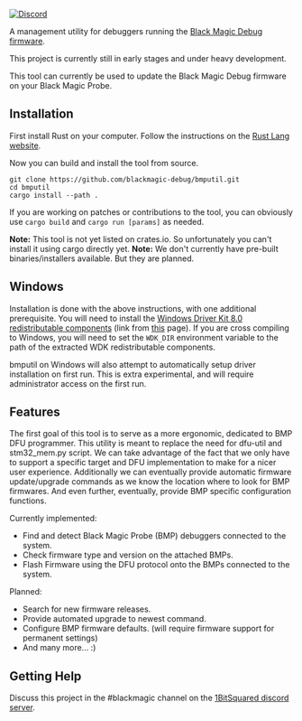 [![Discord](https://img.shields.io/discord/613131135903596547?logo=discord)](https://discord.gg/P7FYThy)

A management utility for debuggers running the [Black Magic Debug firmware](https://black-magic.org/).

This project is currently still in early stages and under heavy development.

This tool can currently be used to update the Black Magic Debug firmware on your Black Magic Probe.

## Installation

First install Rust on your computer. Follow the instructions on the [Rust Lang website](https://www.rust-lang.org/tools/install).

Now you can build and install the tool from source.
```
git clone https://github.com/blackmagic-debug/bmputil.git
cd bmputil
cargo install --path .
```

If you are working on patches or contributions to the tool, you can obviously use `cargo build` and `cargo run [params]` as needed.

**Note:** This tool is not yet listed on crates.io. So unfortunately you can't install it using cargo directly yet.
**Note:** We don't currently have pre-built binaries/installers available. But they are planned.

## Windows

Installation is done with the above instructions, with one additional prerequisite. You will need to install the [Windows
Driver Kit 8.0 redistributable components](https://go.microsoft.com/fwlink/p/?LinkID=253170) (link from
[this](https://learn.microsoft.com/en-us/windows-hardware/drivers/other-wdk-downloads) page). If you are cross
compiling to Windows, you will need to set the `WDK_DIR` environment variable to the path of the extracted WDK
redistributable components.

bmputil on Windows will also attempt to automatically setup driver installation on first run. This is extra
experimental, and will require administrator access on the first run.


## Features

The first goal of this tool is to serve as a more ergonomic, dedicated to BMP DFU programmer. This utility is meant to replace the need for dfu-util and stm32_mem.py script. We can take advantage of the fact that we only have to support a specific target and DFU implementation to make for a nicer user experience. Additionally we can eventually provide automatic firmware update/upgrade commands as we know the location where to look for BMP firmwares. And even further, eventually, provide BMP specific configuration functions.

Currently implemented:
* Find and detect Black Magic Probe (BMP) debuggers connected to the system.
* Check firmware type and version on the attached BMPs.
* Flash Firmware using the DFU protocol onto the BMPs connected to the system.

Planned:
* Search for new firmware releases.
* Provide automated upgrade to newest command.
* Configure BMP firmware defaults. (will require firmware support for permanent settings)
* And many more... :)

## Getting Help

Discuss this project in the #blackmagic channel on the [1BitSquared discord server](https://discord.gg/P7FYThy).

